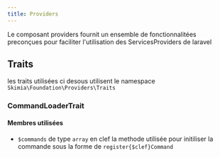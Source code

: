 ```yaml
---
title: Providers
---
```

Le composant providers fournit un ensemble de fonctionnalitées preconçues pour faciliter l'utilisation des ServicesProviders de laravel

## Traits

les traits utilisées ci desous utilisent le namespace `Skimia\Foundation\Providers\Traits`

### CommandLoaderTrait


#### Membres utilisées

* `$commands` de type `array` en clef la methode utilisée pour initiliser la commande sous la forme de `register{$clef}Command`
